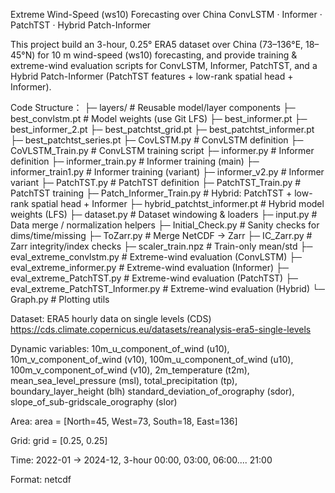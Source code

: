 Extreme Wind-Speed (ws10) Forecasting over China
ConvLSTM · Informer · PatchTST · Hybrid Patch-Informer

This project build an 3-hour, 0.25° ERA5 dataset over China (73–136°E, 18–45°N) for 10 m wind-speed (ws10) forecasting, and provide training & extreme-wind evaluation scripts 
for ConvLSTM, Informer, PatchTST, and a Hybrid Patch-Informer (PatchTST features + low-rank spatial head + Informer).

Code Structure：
├─ layers/                           # Reusable model/layer components
├─ best_convlstm.pt                  # Model weights (use Git LFS)
├─ best_informer.pt
├─ best_informer_2.pt
├─ best_patchtst_grid.pt
├─ best_patchtst_informer.pt
├─ best_patchtst_series.pt
├─ CovLSTM.py                        # ConvLSTM definition
├─ CoVLSTM_Train.py                  # ConvLSTM training script
├─ informer.py                       # Informer definition
├─ informer_train.py                 # Informer training (main)
├─ informer_train1.py                # Informer training (variant)
├─ informer_v2.py                    # Informer variant
├─ PatchTST.py                       # PatchTST definition
├─ PatchTST_Train.py                 # PatchTST training
├─ Patch_Informer_Train.py           # Hybrid: PatchTST + low-rank spatial head + Informer
├─ hybrid_patchtst_informer.pt       # Hybrid model weights (LFS)
├─ dataset.py                        # Dataset windowing & loaders
├─ input.py                          # Data merge / normalization helpers
├─ Initial_Check.py                  # Sanity checks for dims/time/missing
├─ ToZarr.py                         # Merge NetCDF → Zarr
├─ IC_Zarr.py                        # Zarr integrity/index checks
├─ scaler_train.npz                  # Train-only mean/std
├─ eval_extreme_convlstm.py          # Extreme-wind evaluation (ConvLSTM)
├─ eval_extreme_informer.py          # Extreme-wind evaluation (Informer)
├─ eval_extreme_PatchTST.py          # Extreme-wind evaluation (PatchTST)
├─ eval_extreme_PatchTST_Informer.py # Extreme-wind evaluation (Hybrid)
└─ Graph.py                          # Plotting utils

Dataset: ERA5 hourly data on single levels (CDS)
https://cds.climate.copernicus.eu/datasets/reanalysis-era5-single-levels

Dynamic variables:
10m_u_component_of_wind (u10), 10m_v_component_of_wind (v10),
100m_u_component_of_wind (u10), 100m_v_component_of_wind (v10),
2m_temperature (t2m), mean_sea_level_pressure (msl),
total_precipitation (tp), boundary_layer_height (blh)
standard_deviation_of_orography (sdor), slope_of_sub-gridscale_orography (slor)

Area: area = [North=45, West=73, South=18, East=136]

Grid: grid = [0.25, 0.25]

Time: 2022-01 → 2024-12, 3-hour 00:00, 03:00, 06:00.... 21:00

Format: netcdf
